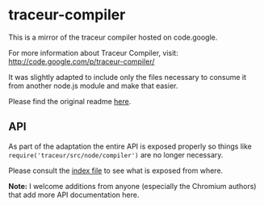 # traceur-compiler

This is a mirror of the traceur compiler hosted on code.google.

For more information about Traceur Compiler, visit:
http://code.google.com/p/traceur-compiler/

It was slightly adapted to include only the files necessary to consume it from another node.js module and make that easier.

Please find the original readme [here](https://github.com/thlorenz/traceur-compiler/blob/master/GOOGLE_README).

## API

As part of the adaptation the entire API is exposed properly so things like
`require('traceur/src/node/compiler')` are no longer necessary.

Please consult the [index file](https://github.com/thlorenz/traceur-compiler/blob/master/index.js) to see what is exposed from where.

**Note:** I welcome additions from anyone (especially the Chromium authors) that add more API documentation here.

